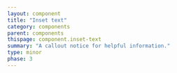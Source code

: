 ```yaml
---
layout: component
title: "Inset text"
category: components
parent: components
thispage: component.inset-text
summary: "A callout notice for helpful information."
type: minor
phase: 3
---
```

